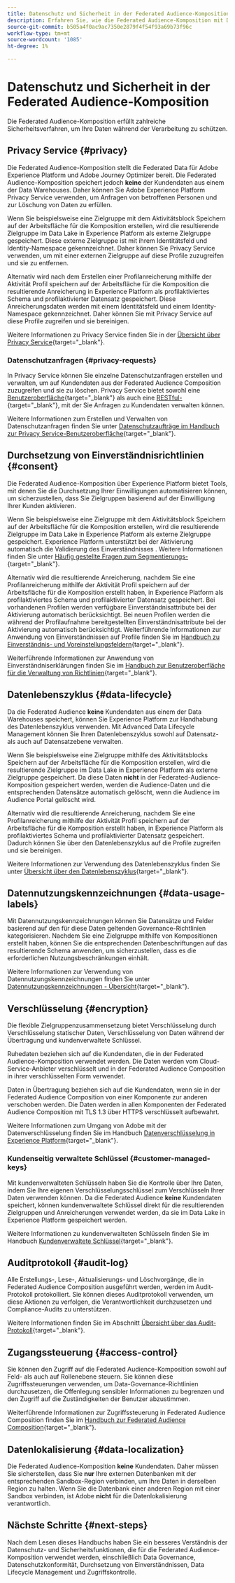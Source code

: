 ```yaml
---
title: Datenschutz und Sicherheit in der Federated Audience-Komposition
description: Erfahren Sie, wie die Federated Audience-Komposition mit Datenschutz und Sicherheit für Benutzerdaten umgeht, einschließlich Funktionen wie Data Governance, Durchsetzung von Einverständnissen, Zugriffskontrolle, Datenverschlüsselung und Datenschutzkonformität.
source-git-commit: b505a4f0ac9ac7350e2879f4f54f93a69b73f96c
workflow-type: tm+mt
source-wordcount: '1085'
ht-degree: 1%

---
```



# Datenschutz und Sicherheit in der Federated Audience-Komposition

Die Federated Audience-Komposition erfüllt zahlreiche Sicherheitsverfahren, um Ihre Daten während der Verarbeitung zu schützen.

## Privacy Service {#privacy}

Die Federated Audience-Komposition stellt die Federated Data für Adobe Experience Platform und Adobe Journey Optimizer bereit. Die Federated Audience-Komposition speichert jedoch **keine** der Kundendaten aus einem der Data Warehouses. Daher können Sie Adobe Experience Platform Privacy Service verwenden, um Anfragen von betroffenen Personen und zur Löschung von Daten zu erfüllen.

Wenn Sie beispielsweise eine Zielgruppe mit dem Aktivitätsblock Speichern auf der Arbeitsfläche für die Komposition erstellen, wird die resultierende Zielgruppe im Data Lake in Experience Platform als externe Zielgruppe gespeichert. Diese externe Zielgruppe ist mit ihrem Identitätsfeld und Identity-Namespace gekennzeichnet. Daher können Sie Privacy Service verwenden, um mit einer externen Zielgruppe auf diese Profile zuzugreifen und sie zu entfernen.

Alternativ wird nach dem Erstellen einer Profilanreicherung mithilfe der Aktivität Profil speichern auf der Arbeitsfläche für die Komposition die resultierende Anreicherung in Experience Platform als profilaktiviertes Schema und profilaktivierter Datensatz gespeichert. Diese Anreicherungsdaten werden mit einem Identitätsfeld und einem Identity-Namespace gekennzeichnet. Daher können Sie mit Privacy Service auf diese Profile zugreifen und sie bereinigen.

Weitere Informationen zu Privacy Service finden Sie in der [Übersicht über Privacy Service](https://experienceleague.adobe.com/en/docs/experience-platform/privacy/home){target="_blank"}.

### Datenschutzanfragen {#privacy-requests}

In Privacy Service können Sie einzelne Datenschutzanfragen erstellen und verwalten, um auf Kundendaten aus der Federated Audience Composition zuzugreifen und sie zu löschen. Privacy Service bietet sowohl eine [Benutzeroberfläche](https://experienceleague.adobe.com/docs/experience-platform/privacy/ui/user-guide.html?lang=de){target="_blank"} als auch eine [RESTful-](https://experienceleague.adobe.com/de/docs/experience-platform/privacy/api/overview){target="_blank"}, mit der Sie Anfragen zu Kundendaten verwalten können.

Weitere Informationen zum Erstellen und Verwalten von Datenschutzanfragen finden Sie unter [Datenschutzaufträge im Handbuch zur Privacy Service-Benutzeroberfläche](https://experienceleague.adobe.com/en/docs/experience-platform/privacy/ui/user-guide){target="_blank"}.

## Durchsetzung von Einverständnisrichtlinien {#consent}

Die Federated Audience-Komposition über Experience Platform bietet Tools, mit denen Sie die Durchsetzung Ihrer Einwilligungen automatisieren können, um sicherzustellen, dass Sie Zielgruppen basierend auf der Einwilligung Ihrer Kunden aktivieren.

Wenn Sie beispielsweise eine Zielgruppe mit dem Aktivitätsblock Speichern auf der Arbeitsfläche für die Komposition erstellen, wird die resultierende Zielgruppe im Data Lake in Experience Platform als externe Zielgruppe gespeichert. Experience Platform unterstützt bei der Aktivierung automatisch die Validierung des Einverständnisses . Weitere Informationen finden Sie unter [Häufig gestellte Fragen zum Segmentierungs-](https://experienceleague.adobe.com/en/docs/experience-platform/segmentation/faq#consent){target="_blank"}.

Alternativ wird die resultierende Anreicherung, nachdem Sie eine Profilanreicherung mithilfe der Aktivität Profil speichern auf der Arbeitsfläche für die Komposition erstellt haben, in Experience Platform als profilaktiviertes Schema und profilaktivierter Datensatz gespeichert. Bei vorhandenen Profilen werden verfügbare Einverständnisattribute bei der Aktivierung automatisch berücksichtigt. Bei neuen Profilen werden die während der Profilaufnahme bereitgestellten Einverständnisattribute bei der Aktivierung automatisch berücksichtigt. Weiterführende Informationen zur Anwendung von Einverständnissen auf Profile finden Sie im [Handbuch zu Einverständnis- und Voreinstellungsfeldern](https://experienceleague.adobe.com/en/docs/experience-platform/xdm/field-groups/profile/consents){target="_blank"}.

Weiterführende Informationen zur Anwendung von Einverständniserklärungen finden Sie im [Handbuch zur Benutzeroberfläche für die Verwaltung von Richtlinien](https://experienceleague.adobe.com/en/docs/experience-platform/data-governance/policies/user-guide#consent-policy){target="_blank"}.

## Datenlebenszyklus {#data-lifecycle}

Da die Federated Audience **keine** Kundendaten aus einem der Data Warehouses speichert, können Sie Experience Platform zur Handhabung des Datenlebenszyklus verwenden. Mit Advanced Data Lifecycle Management können Sie Ihren Datenlebenszyklus sowohl auf Datensatz- als auch auf Datensatzebene verwalten.

Wenn Sie beispielsweise eine Zielgruppe mithilfe des Aktivitätsblocks Speichern auf der Arbeitsfläche für die Komposition erstellen, wird die resultierende Zielgruppe im Data Lake in Experience Platform als externe Zielgruppe gespeichert. Da diese Daten **nicht** in der Federated-Audience-Komposition gespeichert werden, werden die Audience-Daten und die entsprechenden Datensätze automatisch gelöscht, wenn die Audience im Audience Portal gelöscht wird.

Alternativ wird die resultierende Anreicherung, nachdem Sie eine Profilanreicherung mithilfe der Aktivität Profil speichern auf der Arbeitsfläche für die Komposition erstellt haben, in Experience Platform als profilaktiviertes Schema und profilaktivierter Datensatz gespeichert. Dadurch können Sie über den Datenlebenszyklus auf die Profile zugreifen und sie bereinigen.

Weitere Informationen zur Verwendung des Datenlebenszyklus finden Sie unter [Übersicht über den Datenlebenszyklus](https://experienceleague.adobe.com/en/docs/experience-platform/data-lifecycle/home){target="_blank"}.

## Datennutzungskennzeichnungen {#data-usage-labels}

Mit Datennutzungskennzeichnungen können Sie Datensätze und Felder basierend auf den für diese Daten geltenden Governance-Richtlinien kategorisieren. Nachdem Sie eine Zielgruppe mithilfe von Kompositionen erstellt haben, können Sie die entsprechenden Datenbeschriftungen auf das resultierende Schema anwenden, um sicherzustellen, dass es die erforderlichen Nutzungsbeschränkungen einhält.

Weitere Informationen zur Verwendung von Datennutzungskennzeichnungen finden Sie unter [Datennutzungskennzeichnungen - Übersicht](https://experienceleague.adobe.com/en/docs/experience-platform/data-governance/labels/overview){target="_blank"}.

## Verschlüsselung {#encryption}

Die flexible Zielgruppenzusammensetzung bietet Verschlüsselung durch Verschlüsselung statischer Daten, Verschlüsselung von Daten während der Übertragung und kundenverwaltete Schlüssel.

Ruhedaten beziehen sich auf die Kundendaten, die in der Federated Audience-Komposition verwendet werden. Die Daten werden vom Cloud-Service-Anbieter verschlüsselt und in der Federated Audience Composition in ihrer verschlüsselten Form verwendet.

Daten in Übertragung beziehen sich auf die Kundendaten, wenn sie in der Federated Audience Composition von einer Komponente zur anderen verschoben werden. Die Daten werden in allen Komponenten der Federated Audience Composition mit TLS 1.3 über HTTPS verschlüsselt aufbewahrt.

Weitere Informationen zum Umgang von Adobe mit der Datenverschlüsselung finden Sie im Handbuch [Datenverschlüsselung in Experience Platform](https://experienceleague.adobe.com/en/docs/experience-platform/landing/governance-privacy-security/encryption){target="_blank"}.

### Kundenseitig verwaltete Schlüssel {#customer-managed-keys}

Mit kundenverwalteten Schlüsseln haben Sie die Kontrolle über Ihre Daten, indem Sie Ihre eigenen Verschlüsselungsschlüssel zum Verschlüsseln Ihrer Daten verwenden können. Da die Federated Audience **keine** Kundendaten speichert, können kundenverwaltete Schlüssel direkt für die resultierenden Zielgruppen und Anreicherungen verwendet werden, da sie im Data Lake in Experience Platform gespeichert werden.

Weitere Informationen zu kundenverwalteten Schlüsseln finden Sie im Handbuch [Kundenverwaltete Schlüssel](https://experienceleague.adobe.com/en/docs/experience-platform/landing/governance-privacy-security/customer-managed-keys/overview){target="_blank"}.

## Auditprotokoll {#audit-log}

Alle Erstellungs-, Lese-, Aktualisierungs- und Löschvorgänge, die in Federated Audience Composition ausgeführt werden, werden im Audit-Protokoll protokolliert. Sie können dieses Auditprotokoll verwenden, um diese Aktionen zu verfolgen, die Verantwortlichkeit durchzusetzen und Compliance-Audits zu unterstützen.

Weitere Informationen finden Sie im Abschnitt [Übersicht über das Audit-Protokoll](/help/admin/audit-trail.md){target="_blank"}.

## Zugangssteuerung {#access-control}

Sie können den Zugriff auf die Federated Audience-Komposition sowohl auf Feld- als auch auf Rollenebene steuern. Sie können diese Zugriffssteuerungen verwenden, um Data-Governance-Richtlinien durchzusetzen, die Offenlegung sensibler Informationen zu begrenzen und den Zugriff auf die Zuständigkeiten der Benutzer abzustimmen.

Weiterführende Informationen zur Zugriffssteuerung in Federated Audience Composition finden Sie im [Handbuch zur Federated Audience Composition](/help/start/feature-access.md){target="_blank"}.

## Datenlokalisierung {#data-localization}

Die Federated Audience-Komposition **keine** Kundendaten. Daher müssen Sie sicherstellen, dass Sie **nur** Ihre externen Datenbanken mit der entsprechenden Sandbox-Region verbinden, um Ihre Daten in derselben Region zu halten. Wenn Sie die Datenbank einer anderen Region mit einer Sandbox verbinden, ist Adobe **nicht** für die Datenlokalisierung verantwortlich.

## Nächste Schritte {#next-steps}

Nach dem Lesen dieses Handbuchs haben Sie ein besseres Verständnis der Datenschutz- und Sicherheitsfunktionen, die für die Federated Audience-Komposition verwendet werden, einschließlich Data Governance, Datenschutzkonformität, Durchsetzung von Einverständnissen, Data Lifecycle Management und Zugriffskontrolle.
